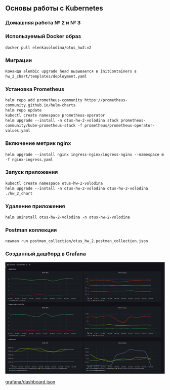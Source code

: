 ## Основы работы с Kubernetes

### Домашняя работа № 2 и № 3

### Используемый Docker образ
```shell
docker pull elenkavolodina/otus_hw2:v2
```

### Миграции
```shell
Команда alembic upgrade head вызывается в initContainers в hw_2_chart/templates/deployment.yaml
```

### Установка  Prometheus
```shell
helm repo add prometheus-community https://prometheus-community.github.io/helm-charts
helm repo update
kubectl create namespace prometheus-operator
helm upgrade --install -n otus-hw-2-volodina stack prometheus-community/kube-prometheus-stack -f prometheus/prometheus-operator-values.yaml
```
### Включение метрик nginx
```shell
helm upgrade --install nginx ingress-nginx/ingress-nginx --namespace m -f nginx-ingress.yaml
```

### Запуск приложения
```shell
kubectl create namespace otus-hw-2-volodina
helm upgrade --install -n otus-hw-2-volodina otus-hw-2-volodina ./hw_2_chart
```

### Удаление приложения
```shell
helm uninstall otus-hw-2-volodina -n otus-hw-2-volodina
```

### Postman коллекция
```shell
newman run postman_collection/otus_hw_2.postman_collection.json
```

### Созданный дашборд в Grafana

![скриншот](grafana/dashboard_hw3.png)

[grafana/dashboard.json](grafana/dashboard.json)
